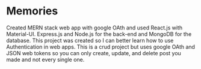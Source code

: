 # Memories
Created MERN stack web app with google OAth and used React.js with Material-UI. Express.js and Node.js for the back-end and MongoDB for the database. 
This project was created so I can better learn how to use Authentication in web apps. This is a crud project but uses google OAth and JSON web tokens so you can only create, update, and delete post you made and not every single one. 
